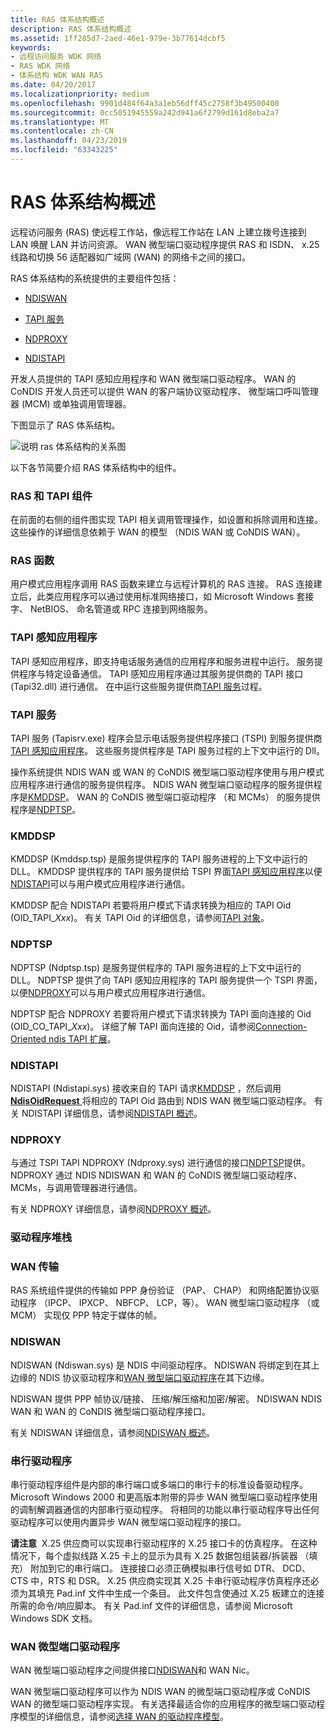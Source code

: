 ```yaml
---
title: RAS 体系结构概述
description: RAS 体系结构概述
ms.assetid: 1ff285d7-2aed-46e1-979e-3b77614dcbf5
keywords:
- 远程访问服务 WDK 网络
- RAS WDK 网络
- 体系结构 WDK WAN RAS
ms.date: 04/20/2017
ms.localizationpriority: medium
ms.openlocfilehash: 9901d484f64a3a1eb56dff45c2758f3b49500400
ms.sourcegitcommit: 0cc5051945559a242d941a6f2799d161d8eba2a7
ms.translationtype: MT
ms.contentlocale: zh-CN
ms.lasthandoff: 04/23/2019
ms.locfileid: "63343225"
---
```

# <a name="ras-architecture-overview"></a>RAS 体系结构概述





远程访问服务 (RAS) 使远程工作站，像远程工作站在 LAN 上建立拨号连接到 LAN 唤醒 LAN 并访问资源。 WAN 微型端口驱动程序提供 RAS 和 ISDN、 x.25 线路和切换 56 适配器如广域网 (WAN) 的网络卡之间的接口。

RAS 体系结构的系统提供的主要组件包括：

-   [NDISWAN](#ddk-ndiswan-ng)

-   [TAPI 服务](#ddk-tapi-service-ng)

-   [NDPROXY](#ddk-ndproxy-ng)

-   [NDISTAPI](#ddk-ndistapi-ng)

开发人员提供的 TAPI 感知应用程序和 WAN 微型端口驱动程序。 WAN 的 CoNDIS 开发人员还可以提供 WAN 的客户端协议驱动程序、 微型端口呼叫管理器 (MCM) 或单独调用管理器。

下图显示了 RAS 体系结构。

![说明 ras 体系结构的关系图](images/condsras.png)

以下各节简要介绍 RAS 体系结构中的组件。

### <a name="ras-and-tapi-components"></a>RAS 和 TAPI 组件

在前面的右侧的组件图实现 TAPI 相关调用管理操作，如设置和拆除调用和连接。 这些操作的详细信息依赖于 WAN 的模型 （NDIS WAN 或 CoNDIS WAN）。

### <a href="" id="ddk-ras-functions-ng"></a>RAS 函数

用户模式应用程序调用 RAS 函数来建立与远程计算机的 RAS 连接。 RAS 连接建立后，此类应用程序可以通过使用标准网络接口，如 Microsoft Windows 套接字、 NetBIOS、 命名管道或 RPC 连接到网络服务。

### <a href="" id="ddk-tapi-aware-applications-ng"></a>TAPI 感知应用程序

TAPI 感知应用程序，即支持电话服务通信的应用程序和服务进程中运行。 服务提供程序与特定设备通信。 TAPI 感知应用程序通过其服务提供商的 TAPI 接口 (Tapi32.dll) 进行通信。 在中运行这些服务提供商[TAPI 服务](#ddk-tapi-service-ng)过程。

### <a href="" id="ddk-tapi-service-ng"></a>TAPI 服务

TAPI 服务 (Tapisrv.exe) 程序会显示电话服务提供程序接口 (TSPI) 到服务提供商[TAPI 感知应用程序](#ddk-tapi-aware-applications-ng)。 这些服务提供程序是 TAPI 服务过程的上下文中运行的 Dll。

操作系统提供 NDIS WAN 或 WAN 的 CoNDIS 微型端口驱动程序使用与用户模式应用程序进行通信的服务提供程序。 NDIS WAN 微型端口驱动程序的服务提供程序是[KMDDSP](#ddk-kmddsp-ng)。 WAN 的 CoNDIS 微型端口驱动程序 （和 MCMs） 的服务提供程序是[NDPTSP](#ddk-ndptsp-ng)。

### <a href="" id="ddk-kmddsp-ng"></a>KMDDSP

KMDDSP (Kmddsp.tsp) 是服务提供程序的 TAPI 服务进程的上下文中运行的 DLL。 KMDDSP 提供程序的 TAPI 服务提供给 TSPI 界面[TAPI 感知应用程序](#ddk-tapi-aware-applications-ng)以便[NDISTAPI](#ddk-ndistapi-ng)可以与用户模式应用程序进行通信。

KMDDSP 配合 NDISTAPI 若要将用户模式下请求转换为相应的 TAPI Oid (OID\_TAPI\_*Xxx*)。 有关 TAPI Oid 的详细信息，请参阅[TAPI 对象](https://msdn.microsoft.com/library/windows/hardware/ff564235)。

### <a href="" id="ddk-ndptsp-ng"></a>NDPTSP

NDPTSP (Ndptsp.tsp) 是服务提供程序的 TAPI 服务进程的上下文中运行的 DLL。 NDPTSP 提供了向 TAPI 感知应用程序的 TAPI 服务提供一个 TSPI 界面，以便[NDPROXY](#ddk-ndproxy-ng)可以与用户模式应用程序进行通信。

NDPTSP 配合 NDPROXY 若要将用户模式下请求转换为 TAPI 面向连接的 Oid (OID\_CO\_TAPI\_*Xxx*)。 详细了解 TAPI 面向连接的 Oid，请参阅[Connection-Oriented ndis TAPI 扩展](https://msdn.microsoft.com/library/windows/hardware/ff570924)。

### <a href="" id="ddk-ndistapi-ng"></a>NDISTAPI

NDISTAPI (Ndistapi.sys) 接收来自的 TAPI 请求[KMDDSP](#ddk-kmddsp-ng) ，然后调用[ **NdisOidRequest** ](https://msdn.microsoft.com/library/windows/hardware/ff563710)将相应的 TAPI Oid 路由到 NDIS WAN 微型端口驱动程序。 有关 NDISTAPI 详细信息，请参阅[NDISTAPI 概述](ndistapi-overview.md)。

### <a href="" id="ddk-ndproxy-ng"></a>NDPROXY

与通过 TSPI TAPI NDPROXY (Ndproxy.sys) 进行通信的接口[NDPTSP](#ddk-ndptsp-ng)提供。 NDPROXY 通过 NDIS NDISWAN 和 WAN 的 CoNDIS 微型端口驱动程序、 MCMs，与调用管理器进行通信。

有关 NDPROXY 详细信息，请参阅[NDPROXY 概述](ndproxy-overview.md)。

### <a name="driver-stack"></a>驱动程序堆栈

### <a href="" id="ddk-wan-transports-ng"></a>WAN 传输

RAS 系统组件提供的传输如 PPP 身份验证 （PAP、 CHAP） 和网络配置协议驱动程序 （IPCP、 IPXCP、 NBFCP、 LCP，等）。 WAN 微型端口驱动程序 （或 MCM） 实现仅 PPP 特定于媒体的帧。

### <a href="" id="ddk-ndiswan-ng"></a>NDISWAN

NDISWAN (Ndiswan.sys) 是 NDIS 中间驱动程序。 NDISWAN 将绑定到在其上边缘的 NDIS 协议驱动程序和[WAN 微型端口驱动程序](wan-miniport-drivers.md)在其下边缘。

NDISWAN 提供 PPP 帧协议/链接、 压缩/解压缩和加密/解密。 NDISWAN NDIS WAN 和 WAN 的 CoNDIS 微型端口驱动程序接口。

有关 NDISWAN 详细信息，请参阅[NDISWAN 概述](ndiswan-overview.md)。

### <a href="" id="ddk-serial-driver-ng"></a>串行驱动程序

串行驱动程序组件是内部的串行端口或多端口的串行卡的标准设备驱动程序。 Microsoft Windows 2000 和更高版本附带的异步 WAN 微型端口驱动程序使用的调制解调器通信的内部串行驱动程序。 将相同的功能以串行驱动程序导出任何驱动程序可以使用内置异步 WAN 微型端口驱动程序的接口。

**请注意**  X.25 供应商可以实现串行驱动程序的 X.25 接口卡的仿真程序。 在这种情况下，每个虚拟线路 X.25 卡上的显示为具有 X.25 数据包组装器/拆装器 （填充） 附加到它的串行端口。 连接接口必须正确模拟串行信号如 DTR、 DCD、 CTS 中，RTS 和 DSR。
X.25 供应商实现其 X.25 卡串行驱动程序仿真程序还必须为其填充 Pad.inf 文件中生成一个条目。 此文件包含使通过 X.25 板建立的连接所需的命令/响应脚本。 有关 Pad.inf 文件的详细信息，请参阅 Microsoft Windows SDK 文档。

 

### <a name="wan-miniport-driver"></a>WAN 微型端口驱动程序

WAN 微型端口驱动程序之间提供接口[NDISWAN](#ddk-ndiswan-ng)和 WAN Nic。

WAN 微型端口驱动程序可以作为 NDIS WAN 的微型端口驱动程序或 CoNDIS WAN 的微型端口驱动程序实现。 有关选择最适合你的应用程序的微型端口驱动程序模型的详细信息，请参阅[选择 WAN 的驱动程序模型](choosing-a-wan-driver-model.md)。

 

 





